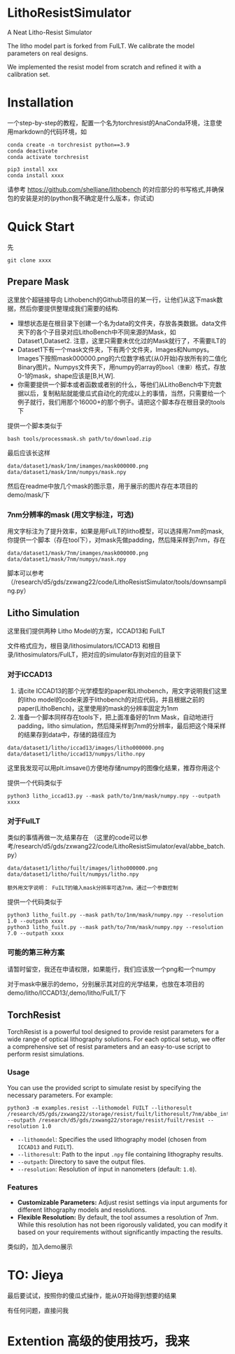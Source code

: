 # LithoResistSimulator
A Neat Litho-Resist Simulator

The litho model part is forked from FuILT. We calibrate the model parameters on real designs.

We implemented the resist model from scratch and refined it with a calibration set.


# Installation 

一个step-by-step的教程，配置一个名为torchresist的AnaConda环境，注意使用markdown的代码环境，如
```
conda create -n torchresist python==3.9
conda deactivate
conda activate torchresist

pip3 install xxx
conda install xxxx
```
请参考 https://github.com/shelljane/lithobench 的对应部分的书写格式,并确保包的安装是对的(python我不确定是什么版本，你试试)

# Quick Start

先

``` 
git clone xxxx
```
## Prepare Mask


这里放个超链接导向 Lithobench的Github项目的某一行，让他们从这下mask数据，然后你要提供整理成我们需要的结构.

- 理想状态是在根目录下创建一个名为data的文件夹，存放各类数据。data文件夹下的各个子目录对应LithoBench中不同来源的Mask，如Dataset1,Dataset2. 注意，这里只需要未优化过的Mask就行了，不需要ILT的
- Dataset1下有一个mask文件夹，下有两个文件夹，Images和Numpys。 Images下按照mask000000.png的六位数字格式(从0开始)存放所有的二值化Binary图片。Numpys文件夹下，用numpy的array的`bool（重要）`格式，存放0-1的mask，shape应该是[B,H,W].
- 你需要提供一个脚本或者函数或者别的什么，等他们从LithoBench中下完数据以后，复制粘贴就能傻瓜式自动化的完成以上的事情，当然，只需要给一个例子就行，我们用那个16000+的那个例子。请把这个脚本存在根目录的tools下


提供一个脚本类似于 

```
bash tools/processmask.sh path/to/download.zip
```


最后应该长这样

```
data/dataset1/mask/1nm/imamges/mask000000.png
data/dataset1/mask/1nm/numpys/mask.npy
```

然后在readme中放几个mask的图示意，用于展示的图片存在本项目的demo/mask/下



### 7nm分辨率的mask (用文字标注，可选)


用文字标注为了提升效率，如果是用FuILT的litho模型，可以选择用7nm的mask,你提供一个脚本（存在tool下），对mask先做padding，然后降采样到7nm，存在

```
data/dataset1/mask/7nm/imamges/mask000000.png
data/dataset1/mask/7nm/numpys/mask.npy
```

脚本可以参考（/research/d5/gds/zxwang22/code/LithoResistSimulator/tools/downsampling.py）

## Litho Simulation

这里我们提供两种 Litho Model的方案，ICCAD13和 FuILT

文件格式应为，根目录/lithosimulators/ICCAD13 和根目录/lithosimulators/FuILT，把对应的simulator存到对应的目录下







### 对于ICCAD13

1. 请cite ICCAD13的那个光学模型的paper和Lithobench，用文字说明我们这里的litho model的code来源于lithobench的对应代码，并且根据之前的paper(LithoBench)，这里使用的mask的分辨率固定为1nm
2. 准备一个脚本同样存在tools下，把上面准备好的1nm Mask，自动地进行padding，litho simulation，然后降采样到7nm的分辨率，最后把这个降采样的结果存到data中，存储的路径应为
```
data/dataset1/litho/iccad13/images/litho000000.png
data/dataset1/litho/iccad13/numpys/litho.npy
```

这里我发现可以用plt.imsave()方便地存储numpy的图像化结果，推荐你用这个


提供一个代码类似于



```
python3 litho_iccad13.py --mask path/to/1nm/mask/numpy.npy --outpath xxxx
```



### 对于FuILT

类似的事情再做一次,结果存在 （这里的code可以参考/research/d5/gds/zxwang22/code/LithoResistSimulator/eval/abbe_batch.py）

```
data/dataset1/litho/fuilt/images/litho000000.png
data/dataset1/litho/fuilt/numpys/litho.npy
```

`额外用文字说明： FuILT的输入mask分辨率可选7nm，通过一个参数控制`



提供一个代码类似于

```
python3 litho_fuilt.py --mask path/to/1nm/mask/numpy.npy --resolution 1.0 --outpath xxxx
python3 litho_fuilt.py --mask path/to/7nm/mask/numpy.npy --resolution 7.0 --outpath xxxx
```


### 可能的第三种方案

请暂时留空，我还在申请权限，如果能行，我们应该放一个png和一个numpy


对于mask中展示的demo，分别展示其对应的光学结果，也放在本项目的demo/litho/ICCAD13/,demo/litho/FuILT/下




## TorchResist

TorchResist is a powerful tool designed to provide resist parameters for a wide range of optical lithography solutions. For each optical setup, we offer a comprehensive set of resist parameters and an easy-to-use script to perform resist simulations.

### Usage
You can use the provided script to simulate resist by specifying the necessary parameters. For example:

```
python3 -m examples.resist --lithomodel FUILT --lithoresult /research/d5/gds/zxwang22/storage/resist/fuilt/lithoresult/7nm/abbe_intensity.npy --outpath /research/d5/gds/zxwang22/storage/resist/fuilt/resist --resolution 1.0
```

- `--lithomodel`: Specifies the used lithography model (chosen from `ICCAD13` and `FUILT`).
- `--lithoresult`: Path to the input `.npy` file containing lithography results.
- `--outpath`: Directory to save the output files.
- `--resolution`: Resolution of input in nanometers (default: `1.0`).


### Features

- **Customizable Parameters:** Adjust resist settings via input arguments for different lithography models and resolutions.
- **Flexible Resolution:** By default, the tool assumes a resolution of 7nm. While this resolution has not been rigorously validated, you can modify it based on your requirements without significantly impacting the results.




类似的，加入demo展示


# TO: Jieya 

最后要试试，按照你的傻瓜式操作，能从0开始得到想要的结果

有任何问题，直接问我



# Extention 高级的使用技巧，我来
